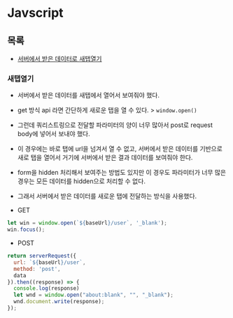 # Javscript

## 목록

* [서버에서 받은 데이터로 새탭열기](#새탭열기)

### 새탭열기

* 서버에서 받은 데이터를 새탭에서 열어서 보여줘야 했다.
* get 방식 api 라면 간단하게 새로운 탭을 열 수 있다. > `window.open()`
* 그런데 쿼리스트링으로 전달할 파라미터의 양이 너무 많아서 post로 request body에 넣어서 보내야 했다.
* 이 경우에는 바로 탭에 url을 넘겨서 열 수 없고, 서버에서 받은 데이터를 기반으로 새로 탭을 열어서 거기에 서버에서 받은 결과 데이터를 보여줘야 한다.
* form을 hidden 처리해서 보여주는 방법도 있지만 이 경우도 파라미터가 너무 많은경우는 모든 데이터를 hidden으로 처리할 수 없다.
* 그래서 서버에서 받은 데이터를 새로운 탭에 전달하는 방식을 사용했다.

* GET

```javascript
let win = window.open(`${baseUrl}/user`, '_blank');
win.focus();
```

* POST

```javascript
return serverRequest({
  url: `${baseUrl}/user`,
  method: 'post',
  data
}).then((response) => {
  console.log(response)
  let wnd = window.open("about:blank", "", "_blank");
  wnd.document.write(response);
});
```
